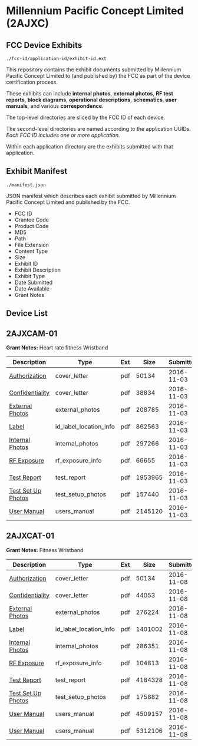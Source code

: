 # Millennium Pacific Concept Limited (2AJXC)
## FCC Device Exhibits

```
./fcc-id/application-id/exhibit-id.ext
```

This repository contains the exhibit documents submitted by Millennium Pacific Concept Limited to (and published by) the FCC as part of the device certification process.

These exhibits can include **internal photos**, **external photos**, **RF test reports**, **block diagrams**, **operational descriptions**, **schematics**, **user manuals**, and various **correspondence**.

The top-level directories are sliced by the FCC ID of each device.

The second-level directories are named according to the application UUIDs. *Each FCC ID includes one or more application.*

Within each application directory are the exhibits submitted with that application. 

## Exhibit Manifest

```
./manifest.json
```

JSON manifest which describes each exhibit submitted by Millennium Pacific Concept Limited and published by the FCC.

- FCC ID
- Grantee Code
- Product Code
- MD5
- Path
- File Extension
- Content Type
- Size
- Exhibit ID
- Exhibit Description
- Exhibit Type
- Date Submitted
- Date Available
- Grant Notes

## Device List
## 2AJXCAM-01
**Grant Notes:** Heart rate fitness Wristband

| Description | Type | Ext | Size | Submitted | Available |
| ----------- | ---- | --- | ---- | --------- | --------- |
| [Authorization](2AJXCAM-01/967e7f40cb90c9a391679efb7d647348/3185376.pdf) | cover_letter | pdf | 50134 | 2016-11-03 | 2016-11-06 |
| [Confidentiality](2AJXCAM-01/967e7f40cb90c9a391679efb7d647348/3185377.pdf) | cover_letter | pdf | 38834 | 2016-11-03 | 2016-11-06 |
| [External Photos](2AJXCAM-01/967e7f40cb90c9a391679efb7d647348/3185378.pdf) | external_photos | pdf | 208785 | 2016-11-03 | 2016-11-06 |
| [Label](2AJXCAM-01/967e7f40cb90c9a391679efb7d647348/3185380.pdf) | id_label_location_info | pdf | 862563 | 2016-11-03 | 2016-11-06 |
| [Internal Photos](2AJXCAM-01/967e7f40cb90c9a391679efb7d647348/3185379.pdf) | internal_photos | pdf | 297266 | 2016-11-03 | 2016-11-06 |
| [RF Exposure](2AJXCAM-01/967e7f40cb90c9a391679efb7d647348/3185385.pdf) | rf_exposure_info | pdf | 66655 | 2016-11-03 | 2016-11-06 |
| [Test Report](2AJXCAM-01/967e7f40cb90c9a391679efb7d647348/3185384.pdf) | test_report | pdf | 1953965 | 2016-11-03 | 2016-11-06 |
| [Test Set Up Photos](2AJXCAM-01/967e7f40cb90c9a391679efb7d647348/3185383.pdf) | test_setup_photos | pdf | 157440 | 2016-11-03 | 2016-11-06 |
| [User Manual](2AJXCAM-01/967e7f40cb90c9a391679efb7d647348/3185386.pdf) | users_manual | pdf | 2145120 | 2016-11-03 | 2016-11-06 |
## 2AJXCAT-01
**Grant Notes:** Fitness Wristband

| Description | Type | Ext | Size | Submitted | Available |
| ----------- | ---- | --- | ---- | --------- | --------- |
| [Authorization](2AJXCAT-01/47d4f2a26f22bd3f7031e09749402a81/3185376.pdf) | cover_letter | pdf | 50134 | 2016-11-08 | 2016-11-08 |
| [Confidentiality](2AJXCAT-01/47d4f2a26f22bd3f7031e09749402a81/3189801.pdf) | cover_letter | pdf | 44053 | 2016-11-08 | 2016-11-08 |
| [External Photos](2AJXCAT-01/47d4f2a26f22bd3f7031e09749402a81/3189802.pdf) | external_photos | pdf | 276224 | 2016-11-08 | 2016-11-08 |
| [Label](2AJXCAT-01/47d4f2a26f22bd3f7031e09749402a81/3189804.pdf) | id_label_location_info | pdf | 1401002 | 2016-11-08 | 2016-11-08 |
| [Internal Photos](2AJXCAT-01/47d4f2a26f22bd3f7031e09749402a81/3189803.pdf) | internal_photos | pdf | 286351 | 2016-11-08 | 2016-11-08 |
| [RF Exposure](2AJXCAT-01/47d4f2a26f22bd3f7031e09749402a81/3189810.pdf) | rf_exposure_info | pdf | 104813 | 2016-11-08 | 2016-11-08 |
| [Test Report](2AJXCAT-01/47d4f2a26f22bd3f7031e09749402a81/3189809.pdf) | test_report | pdf | 4184328 | 2016-11-08 | 2016-11-08 |
| [Test Set Up Photos](2AJXCAT-01/47d4f2a26f22bd3f7031e09749402a81/3189808.pdf) | test_setup_photos | pdf | 175882 | 2016-11-08 | 2016-11-08 |
| [User Manual](2AJXCAT-01/47d4f2a26f22bd3f7031e09749402a81/3189811.pdf) | users_manual | pdf | 4509157 | 2016-11-08 | 2016-11-08 |
| [User Manual](2AJXCAT-01/47d4f2a26f22bd3f7031e09749402a81/3189874.pdf) | users_manual | pdf | 5312106 | 2016-11-08 | 2016-11-08 |
